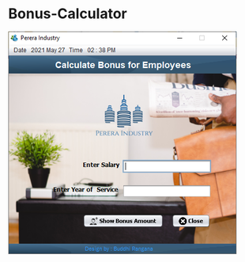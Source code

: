 # Bonus-Calculator
<img src="https://github.com/buddhirangana/Bonus-Calculator/blob/main/images/Screenshot.PNG" alt="Screenshot"/>
